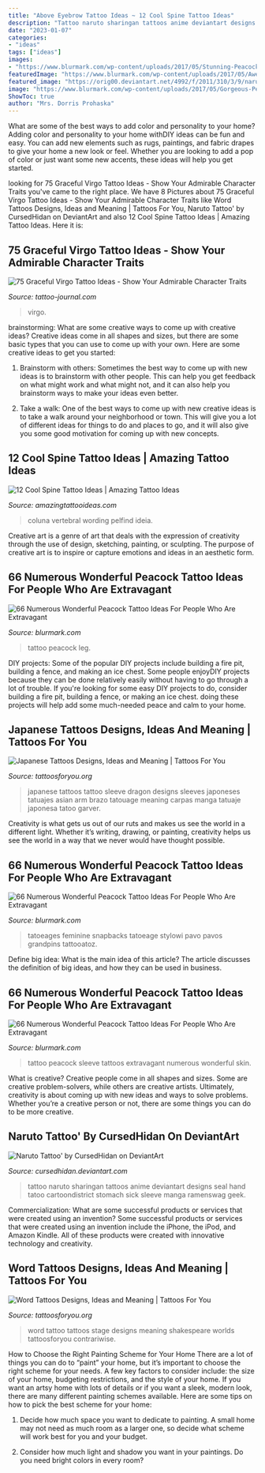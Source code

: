 ```yaml
---
title: "Above Eyebrow Tattoo Ideas ~ 12 Cool Spine Tattoo Ideas"
description: "Tattoo naruto sharingan tattoos anime deviantart designs seal hand tatoo cartoondistrict stomach sick sleeve manga ramenswag geek"
date: "2023-01-07"
categories:
- "ideas"
tags: ["ideas"]
images:
- "https://www.blurmark.com/wp-content/uploads/2017/05/Stunning-Peacock-Tattoo-On-Lower-Leg.jpg"
featuredImage: "https://www.blurmark.com/wp-content/uploads/2017/05/Awesome-Peacock-Tattoo-On-Sleeve.jpg"
featured_image: "https://orig00.deviantart.net/4992/f/2011/310/3/9/naruto_tattoo___by_cursedhidan-d4fc3cu.jpg"
image: "https://www.blurmark.com/wp-content/uploads/2017/05/Gorgeous-Peacock-Tattoo.jpg"
ShowToc: true
author: "Mrs. Dorris Prohaska"
---
```



What are some of the best ways to add color and personality to your home?
Adding color and personality to your home withDIY ideas can be fun and easy. You can add new elements such as rugs, paintings, and fabric drapes to give your home a new look or feel. Whether you are looking to add a pop of color or just want some new accents, these ideas will help you get started.

	

		
looking for 75 Graceful Virgo Tattoo Ideas - Show Your Admirable Character Traits you've came to the right place. We have 8 Pictures about 75 Graceful Virgo Tattoo Ideas - Show Your Admirable Character Traits like Word Tattoos Designs, Ideas and Meaning | Tattoos For You, Naruto Tattoo&#039; by CursedHidan on DeviantArt and also 12 Cool Spine Tattoo Ideas | Amazing Tattoo Ideas. Here it is:
		
    
## 75 Graceful Virgo Tattoo Ideas - Show Your Admirable Character Traits

<img loading=lazy src="https://tattoo-journal.com/wp-content/uploads/2016/08/Virgo-Tattoo_-45.jpg" onerror="this.onerror=null;this.src='https://tse2.mm.bing.net/th?id=OIP.wLnmoOre9sKrUPLId1oLrgHaHa&amp;pid=15.1';" alt="75 Graceful Virgo Tattoo Ideas - Show Your Admirable Character Traits">

_Source: tattoo-journal.com_

>virgo. 

	

brainstorming: What are some creative ways to come up with creative ideas?
Creative ideas come in all shapes and sizes, but there are some basic types that you can use to come up with your own. Here are some creative ideas to get you started:
1. Brainstorm with others: Sometimes the best way to come up with new ideas is to brainstorm with other people. This can help you get feedback on what might work and what might not, and it can also help you brainstorm ways to make your ideas even better.

2. Take a walk: One of the best ways to come up with new creative ideas is to take a walk around your neighborhood or town. This will give you a lot of different ideas for things to do and places to go, and it will also give you some good motivation for coming up with new concepts.


    
## 12 Cool Spine Tattoo Ideas | Amazing Tattoo Ideas

<img loading=lazy src="https://amazingtattooideas.com/wp-content/uploads/2014/03/Quotes-spine-tattoo-idea.jpg" onerror="this.onerror=null;this.src='https://tse1.mm.bing.net/th?id=OIP.qNEnp7Avmw6Gv0zBdlf2CwHaJ3&amp;pid=15.1';" alt="12 Cool Spine Tattoo Ideas | Amazing Tattoo Ideas">

_Source: amazingtattooideas.com_

>coluna vertebral wording pelfind ideia. 

	

Creative art is a genre of art that deals with the expression of creativity through the use of design, sketching, painting, or sculpting. The purpose of creative art is to inspire or capture emotions and ideas in an aesthetic form.

    
## 66 Numerous Wonderful Peacock Tattoo Ideas For People Who Are Extravagant

<img loading=lazy src="https://www.blurmark.com/wp-content/uploads/2017/05/Stunning-Peacock-Tattoo-On-Lower-Leg.jpg" onerror="this.onerror=null;this.src='https://tse3.mm.bing.net/th?id=OIP.H0N8LhTPhIc3bH1619UMygHaNK&amp;pid=15.1';" alt="66 Numerous Wonderful Peacock Tattoo Ideas For People Who Are Extravagant">

_Source: blurmark.com_

>tattoo peacock leg. 

	

DIY projects: Some of the popular DIY projects include building a fire pit, building a fence, and making an ice chest.
Some people enjoyDIY projects because they can be done relatively easily without having to go through a lot of trouble. If you're looking for some easy DIY projects to do, consider building a fire pit, building a fence, or making an ice chest. doing these projects will help add some much-needed peace and calm to your home.

    
## Japanese Tattoos Designs, Ideas And Meaning | Tattoos For You

<img loading=lazy src="http://www.tattoosforyou.org/wp-content/uploads/2013/09/Japanese-Sleeve-Tattoo.jpg" onerror="this.onerror=null;this.src='https://tse1.mm.bing.net/th?id=OIP.ds-wx0GMinjWO3F_q7H6sQHaPu&amp;pid=15.1';" alt="Japanese Tattoos Designs, Ideas and Meaning | Tattoos For You">

_Source: tattoosforyou.org_

>japanese tattoos tattoo sleeve dragon designs sleeves japoneses tatuajes asian arm brazo tatouage meaning carpas manga tatuaje japonesa tatoo garver. 

	

Creativity is what gets us out of our ruts and makes us see the world in a different light. Whether it’s writing, drawing, or painting, creativity helps us see the world in a way that we never would have thought possible.

    
## 66 Numerous Wonderful Peacock Tattoo Ideas For People Who Are Extravagant

<img loading=lazy src="https://www.blurmark.com/wp-content/uploads/2017/05/Gorgeous-Peacock-Tattoo.jpg" onerror="this.onerror=null;this.src='https://tse4.mm.bing.net/th?id=OIP.E92-yoqhsYXDFQvGIe7QiwAAAA&amp;pid=15.1';" alt="66 Numerous Wonderful Peacock Tattoo Ideas For People Who Are Extravagant">

_Source: blurmark.com_

>tatoeages feminine snapbacks tatoeage stylowi pavo pavos grandpins tattooatoz. 

	

Define big idea: What is the main idea of this article?
The article discusses the definition of big ideas, and how they can be used in business.

    
## 66 Numerous Wonderful Peacock Tattoo Ideas For People Who Are Extravagant

<img loading=lazy src="https://www.blurmark.com/wp-content/uploads/2017/05/Awesome-Peacock-Tattoo-On-Sleeve.jpg" onerror="this.onerror=null;this.src='https://tse3.mm.bing.net/th?id=OIP.FO1Wozpd51IVIlpRNGQHNwHaJ5&amp;pid=15.1';" alt="66 Numerous Wonderful Peacock Tattoo Ideas For People Who Are Extravagant">

_Source: blurmark.com_

>tattoo peacock sleeve tattoos extravagant numerous wonderful skin. 

	

What is creative?
Creative people come in all shapes and sizes. Some are creative problem-solvers, while others are creative artists. Ultimately, creativity is about coming up with new ideas and ways to solve problems. Whether you’re a creative person or not, there are some things you can do to be more creative.

    
## Naruto Tattoo&#039; By CursedHidan On DeviantArt

<img loading=lazy src="https://orig00.deviantart.net/4992/f/2011/310/3/9/naruto_tattoo___by_cursedhidan-d4fc3cu.jpg" onerror="this.onerror=null;this.src='https://tse2.mm.bing.net/th?id=OIP.NSfdJapTlEKUZffOlN9CLQHaJ4&amp;pid=15.1';" alt="Naruto Tattoo&#039; by CursedHidan on DeviantArt">

_Source: cursedhidan.deviantart.com_

>tattoo naruto sharingan tattoos anime deviantart designs seal hand tatoo cartoondistrict stomach sick sleeve manga ramenswag geek. 

	

Commercialization: What are some successful products or services that were created using an invention?
Some successful products or services that were created using an invention include the iPhone, the iPod, and Amazon Kindle. All of these products were created with innovative technology and creativity.

    
## Word Tattoos Designs, Ideas And Meaning | Tattoos For You

<img loading=lazy src="http://www.tattoosforyou.org/wp-content/uploads/2013/09/Word-Tattoo-768x1024.jpg" onerror="this.onerror=null;this.src='https://tse4.mm.bing.net/th?id=OIP.a9B56tqR48Ijfq0lV76OYgHaJ4&amp;pid=15.1';" alt="Word Tattoos Designs, Ideas and Meaning | Tattoos For You">

_Source: tattoosforyou.org_

>word tattoo tattoos stage designs meaning shakespeare worlds tattoosforyou contrariwise. 

	

How to Choose the Right Painting Scheme for Your Home
There are a lot of things you can do to “paint” your home, but it’s important to choose the right scheme for your needs. A few key factors to consider include: the size of your home, budgeting restrictions, and the style of your home. If you want an artsy home with lots of details or if you want a sleek, modern look, there are many different painting schemes available. Here are some tips on how to pick the best scheme for your home:
1. Decide how much space you want to dedicate to painting. A small home may not need as much room as a larger one, so decide what scheme will work best for you and your budget.

2. Consider how much light and shadow you want in your paintings. Do you need bright colors in every room?

